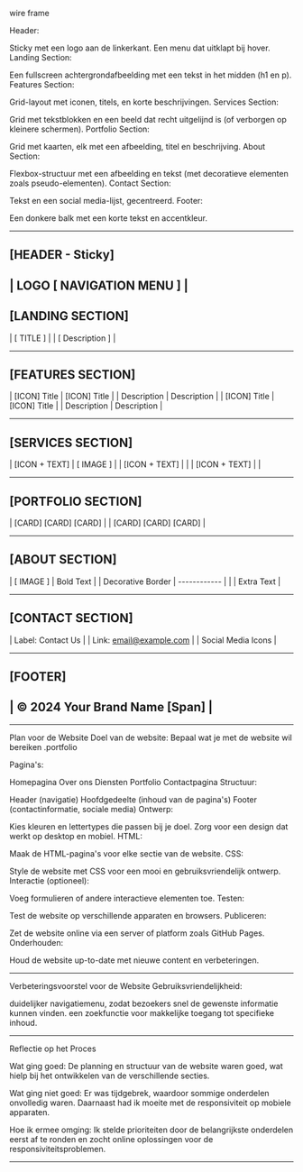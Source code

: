 wire frame

Header:

Sticky met een logo aan de linkerkant.
Een menu dat uitklapt bij hover.
Landing Section:

Een fullscreen achtergrondafbeelding met een tekst in het midden (h1 en p).
Features Section:

Grid-layout met iconen, titels, en korte beschrijvingen.
Services Section:

Grid met tekstblokken en een beeld dat recht uitgelijnd is (of verborgen op kleinere schermen).
Portfolio Section:

Grid met kaarten, elk met een afbeelding, titel en beschrijving.
About Section:

Flexbox-structuur met een afbeelding en tekst (met decoratieve elementen zoals pseudo-elementen).
Contact Section:

Tekst en een social media-lijst, gecentreerd.
Footer:

Een donkere balk met een korte tekst en accentkleur.

---

## [HEADER - Sticky]

## | LOGO [ NAVIGATION MENU ] |

## [LANDING SECTION]

| [ TITLE ] |
| [ Description ] |

---

## [FEATURES SECTION]

| [ICON] Title | [ICON] Title |
| Description | Description |
| [ICON] Title | [ICON] Title |
| Description | Description |

---

## [SERVICES SECTION]

| [ICON + TEXT] | [ IMAGE ] |
| [ICON + TEXT] | |
| [ICON + TEXT] | |

---

## [PORTFOLIO SECTION]

| [CARD] [CARD] [CARD] |
| [CARD] [CARD] [CARD] |

---

## [ABOUT SECTION]

| [ IMAGE ] | Bold Text |
| Decorative Border | ------------ |
| | Extra Text |

---

## [CONTACT SECTION]

| Label: Contact Us |
| Link: email@example.com |
| Social Media Icons |

---

## [FOOTER]

## | © 2024 Your Brand Name [Span] |

---

Plan voor de Website
Doel van de website: Bepaal wat je met de website wil bereiken .portfolio

Pagina's:

Homepagina
Over ons
Diensten
Portfolio
Contactpagina
Structuur:

Header (navigatie)
Hoofdgedeelte (inhoud van de pagina's)
Footer (contactinformatie, sociale media)
Ontwerp:

Kies kleuren en lettertypes die passen bij je doel.
Zorg voor een design dat werkt op desktop en mobiel.
HTML:

Maak de HTML-pagina's voor elke sectie van de website.
CSS:

Style de website met CSS voor een mooi en gebruiksvriendelijk ontwerp.
Interactie (optioneel):

Voeg formulieren of andere interactieve elementen toe.
Testen:

Test de website op verschillende apparaten en browsers.
Publiceren:

Zet de website online via een server of platform zoals GitHub Pages.
Onderhouden:

Houd de website up-to-date met nieuwe content en verbeteringen.

---

Verbeteringsvoorstel voor de Website
Gebruiksvriendelijkheid:

duidelijker navigatiemenu, zodat bezoekers snel de gewenste informatie kunnen vinden.
een zoekfunctie voor makkelijke toegang tot specifieke inhoud.

---

Reflectie op het Proces

Wat ging goed: De planning en structuur van de website waren goed, wat hielp bij het ontwikkelen van de verschillende secties.

Wat ging niet goed: Er was tijdgebrek, waardoor sommige onderdelen onvolledig waren. Daarnaast had ik moeite met de responsiviteit op mobiele apparaten.

Hoe ik ermee omging: Ik stelde prioriteiten door de belangrijkste onderdelen eerst af te ronden en zocht online oplossingen voor de responsiviteitsproblemen.

---
